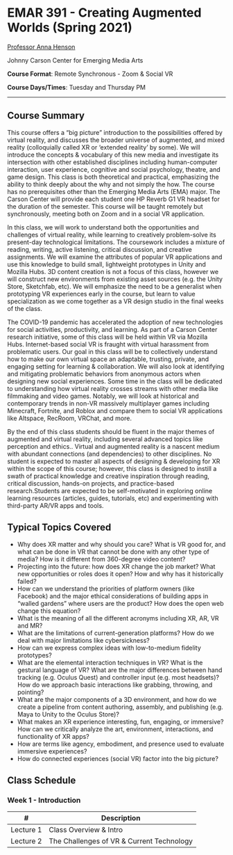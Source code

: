 # EMAR 391 - Creating Augmented Worlds (Spring 2021)

[Professor Anna Henson](ahenson4@unl.edu)

Johnny Carson Center for Emerging Media Arts

**Course Format**: Remote Synchronous - Zoom & Social VR

**Course Days/Times**: Tuesday and Thursday PM

---

## Course Summary 
This course offers a “big picture” introduction to the possibilities offered by virtual reality, and discusses the broader universe of augmented, and mixed reality (colloquially called XR or ‘extended reality’ by some). We will introduce the concepts & vocabulary of this new media and investigate its intersection with other established disciplines including human-computer interaction, user experience, cognitive and social psychology, theatre, and game design. This class is both theoretical and practical, emphasizing the ability to think deeply about the why and not simply the how. The course has no prerequisites other than the Emerging Media Arts (EMA) major. The Carson Center will provide each student one HP Reverb G1 VR headset for the duration of the semester. This course will be taught remotely but synchronously, meeting both on Zoom and in a social VR application. 

In this class, we will work to understand both the opportunities and challenges of virtual reality, while learning to creatively problem-solve its present-day technological limitations. The coursework includes a mixture of reading, writing, active listening, critical discussion, and creative assignments. We will examine the attributes of popular VR applications and use this knowledge to build small, lightweight prototypes in Unity and Mozilla Hubs. 3D content creation is not a focus of this class, however we will construct new environments from existing asset sources (e.g. the Unity Store, Sketchfab, etc). We will emphasize the need to be a generalist when prototyping VR experiences early in the course, but learn to value specialization as we come together as a VR design studio in the final weeks of the class. 

The COVID-19 pandemic has accelerated the adoption of new technologies for social activities, productivity, and learning. As part of a Carson Center research initiative, some of this class will be held within VR via Mozilla Hubs. Internet-based social VR is fraught with virtual harassment from problematic users. Our goal in this class will be to collectively understand how to make our own virtual space an adaptable, trusting, private, and engaging setting for learning & collaboration. We will also look at identifying and mitigating problematic behaviors from anonymous actors when designing new social experiences. 
Some time in the class will be dedicated to understanding how virtual reality crosses streams with other media like filmmaking and video games. Notably, we will look at historical and contemporary trends in non-VR massively multiplayer games including Minecraft, Fortnite, and Roblox and compare them to social VR applications like Altspace, RecRoom, VRChat, and more. 

By the end of this class students should be fluent in the major themes of augmented and virtual reality, including several advanced topics like perception and ethics.. Virtual and augmented reality is a nascent medium with abundant connections (and dependencies) to other disciplines. No student is expected to master all aspects of designing & developing for XR within the scope of this course; however, this class is designed to instill a swath of practical knowledge and creative inspiration through reading, critical discussion, hands-on projects, and practice-based research.Students are expected to be self-motivated in exploring online learning resources (articles, guides, tutorials, etc) and experimenting with third-party AR/VR apps and tools. 

## Typical Topics Covered 

* Why does XR matter and why should you care? What is VR good for, and what can be done in VR that cannot be done with any other type of media? How is it different from 360-degree video content? 
* Projecting into the future: how does XR change the job market? What new opportunities or roles does it open? How and why has it historically failed? 
* How can we understand the priorities of platform owners (like Facebook) and the major ethical considerations of building apps in “walled gardens” where users are the product? How does the open web change this equation? 
* What is the meaning of all the different acronyms including XR, AR, VR and MR? 
* What are the limitations of current-generation platforms? How do we deal with major limitations like cybersickness?
* How can we express complex ideas with low-to-medium fidelity prototypes? 
* What are the elemental interaction techniques in VR? What is the gestural language of VR? What are the major differences between hand tracking (e.g. Oculus Quest) and controller input (e.g. most headsets)? How do we approach basic interactions like grabbing, throwing, and pointing? 
* What are the major components of a 3D environment, and how do we create a pipeline from content authoring, assembly, and publishing (e.g. Maya to Unity to the Oculus Store)?
* What makes an XR experience interesting, fun, engaging, or immersive? How can we critically analyze the art, environment, interactions, and functionality of XR apps? 
* How are terms like agency, embodiment, and presence used to evaluate immersive experiences? 
* How do connected experiences (social VR) factor into the big picture?

## Class Schedule

### Week 1 - Introduction
| #  |  Description  |
|---|---|
| Lecture 1 |  Class Overview & Intro |
| Lecture 2 | The Challenges of VR & Current Technology | 



